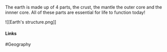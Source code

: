 The earth is made up of 4 parts, the crust, the mantle the outer core and the innner core.
All of these parts are essential for life to function today!

![[Earth's structure.png]]

#### Links
#Geography 